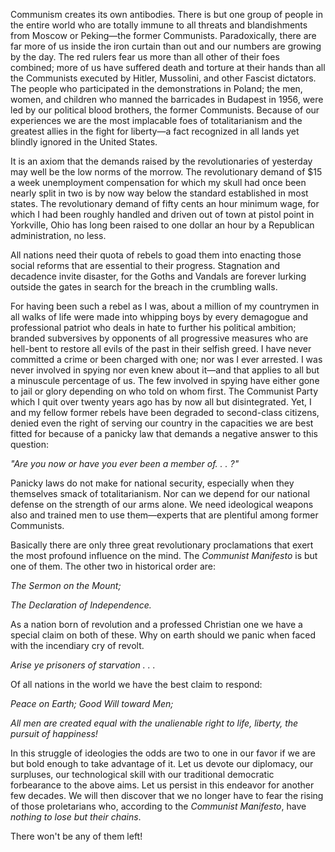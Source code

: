 Communism creates its own antibodies. There is but one group of people in the entire world who are totally immune to all threats and blandishments from Moscow or Peking—the former Communists. Paradoxically, there are far more of us inside the iron curtain than out and our numbers are growing by the day. The red rulers fear us more than all other of their foes combined; more of us have suffered death and torture at their hands than all the Communists executed by Hitler, Mussolini, and other Fascist dictators. The people who participated in the demonstrations in Poland; the men, women, and children who manned the barricades in Budapest in 1956, were led by our political blood brothers, the former Communists. Because of our experiences we are the most implacable foes of totalitarianism and the greatest allies in the fight for liberty—a fact recognized in all lands yet blindly ignored in the United States.

It is an axiom that the demands raised by the revolutionaries of yesterday may well be the low norms of the morrow. The revolutionary demand of $15 a week unemployment compensation for which my skull had once been nearly split in two is by now way below the standard established in most states. The revolutionary demand of fifty cents an hour minimum wage, for which I had been roughly handled and driven out of town at pistol point in Yorkville, Ohio has long been raised to one dollar an hour by a Republican administration, no less.

All nations need their quota of rebels to goad them into enacting those social reforms that are essential to their progress. Stagnation and decadence invite disaster, for the Goths and Vandals are forever lurking outside the gates in search for the breach in the crumbling walls.

For having been such a rebel as I was, about a million of my countrymen in all walks of life were made into whipping boys by every demagogue and professional patriot who deals in hate to further his political ambition; branded subversives by opponents of all progressive measures who are hell-bent to restore all evils of the past in their selfish greed. I have never committed a crime or been charged with one; nor was I ever arrested. I was never involved in spying nor even knew about it—and that applies to all but a minuscule percentage of us. The few involved in spying have either gone to jail or glory depending on who told on whom first. The Communist Party which I quit over twenty years ago has by now all but disintegrated. Yet, I and my fellow former rebels have been degraded to second-class citizens, denied even the right of serving our country in the capacities we are best fitted for because of a panicky law that demands a negative answer to this question:

<em>"Are you now or have you ever been a member of. . . ?"</em>

Panicky laws do not make for national security, especially when they themselves smack of totalitarianism. Nor can we depend for our national defense on the strength of our arms alone. We need ideological weapons also and trained men to use them—experts that are plentiful among former Communists.

Basically there are only three great revolutionary proclamations that exert the most profound influence on the mind. The <em>Communist Manifesto</em> is but one of them. The other two in historical order are:


<em>The Sermon on the Mount;</em>


<em>The Declaration of Independence.</em>


As a nation born of revolution and a professed Christian one we have a special claim on both of these. Why on earth should we panic when faced with the incendiary cry of revolt.

<em>Arise ye prisoners of starvation . . .</em>

Of all nations in the world we have the best claim to respond:

<em>Peace on Earth; Good Will toward Men;</em>

<em>All men are created equal with the unalienable right to life, liberty, the pursuit of happiness!</em>


In this struggle of ideologies the odds are two to one in our favor if we are but bold enough to take advantage of it. Let us devote our diplomacy, our surpluses, our technological skill with our traditional democratic forbearance to the above aims. Let us persist in this endeavor for another few decades. We will then discover that we no longer have to fear the rising of those proletarians who, according to the <em>Communist Manifesto</em>, have <em>nothing to lose but their chains</em>.

There won't be any of them left!
